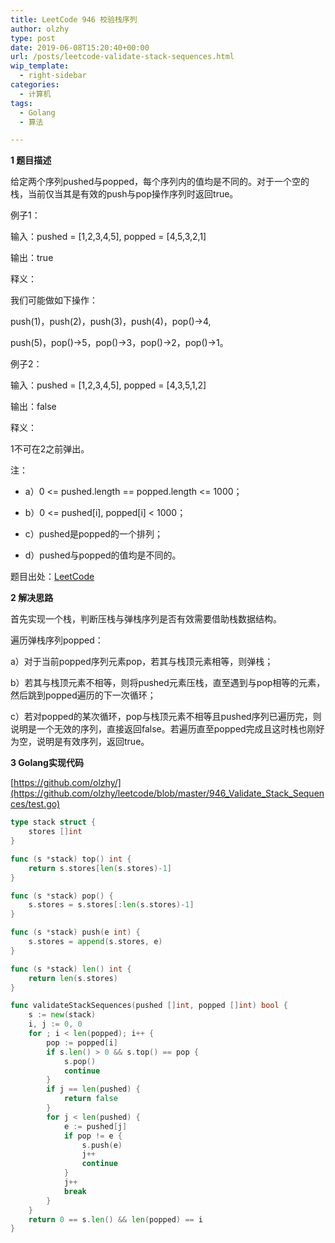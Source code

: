 ```yaml
---
title: LeetCode 946 校验栈序列
author: olzhy
type: post
date: 2019-06-08T15:20:40+00:00
url: /posts/leetcode-validate-stack-sequences.html
wip_template:
  - right-sidebar
categories:
  - 计算机
tags:
  - Golang
  - 算法

---
```

**1 题目描述**
  
给定两个序列pushed与popped，每个序列内的值均是不同的。对于一个空的栈，当前仅当其是有效的push与pop操作序列时返回true。

例子1：
  
输入：pushed = [1,2,3,4,5], popped = [4,5,3,2,1]
  
输出：true
  
释义：
  
我们可能做如下操作：
  
push(1)，push(2)，push(3)，push(4)，pop()->4,
  
push(5)，pop()->5，pop()->3，pop()->2，pop()->1。

例子2：
  
输入：pushed = [1,2,3,4,5], popped = [4,3,5,1,2]
  
输出：false
  
释义：
  
1不可在2之前弹出。

注：
  
- a）0 <= pushed.length == popped.length <= 1000；

- b）0 <= pushed[i], popped[i] < 1000；
  
- c）pushed是popped的一个排列；
  
- d）pushed与popped的值均是不同的。

题目出处：[LeetCode](https://leetcode.com/problems/validate-stack-sequences/)

**2 解决思路**
  
首先实现一个栈，判断压栈与弹栈序列是否有效需要借助栈数据结构。
  
遍历弹栈序列popped：
  
a）对于当前popped序列元素pop，若其与栈顶元素相等，则弹栈；
  
b）若其与栈顶元素不相等，则将pushed元素压栈，直至遇到与pop相等的元素，然后跳到popped遍历的下一次循环；
  
c）若对popped的某次循环，pop与栈顶元素不相等且pushed序列已遍历完，则说明是一个无效的序列，直接返回false。若遍历直至popped完成且这时栈也刚好为空，说明是有效序列，返回true。

**3 Golang实现代码**
  
[https://github.com/olzhy/](https://github.com/olzhy/leetcode/blob/master/946_Validate_Stack_Sequences/test.go)

```go
type stack struct {
    stores []int
}

func (s *stack) top() int {
    return s.stores[len(s.stores)-1]
}

func (s *stack) pop() {
    s.stores = s.stores[:len(s.stores)-1]
}

func (s *stack) push(e int) {
    s.stores = append(s.stores, e)
}

func (s *stack) len() int {
    return len(s.stores)
}

func validateStackSequences(pushed []int, popped []int) bool {
    s := new(stack)
    i, j := 0, 0
    for ; i < len(popped); i++ { 
        pop := popped[i] 
        if s.len() > 0 && s.top() == pop {
            s.pop()
            continue
        }
        if j == len(pushed) {
            return false
        }
        for j < len(pushed) {
            e := pushed[j]
            if pop != e {
                s.push(e)
                j++
                continue
            }
            j++
            break
        }
    }
    return 0 == s.len() && len(popped) == i
}
```